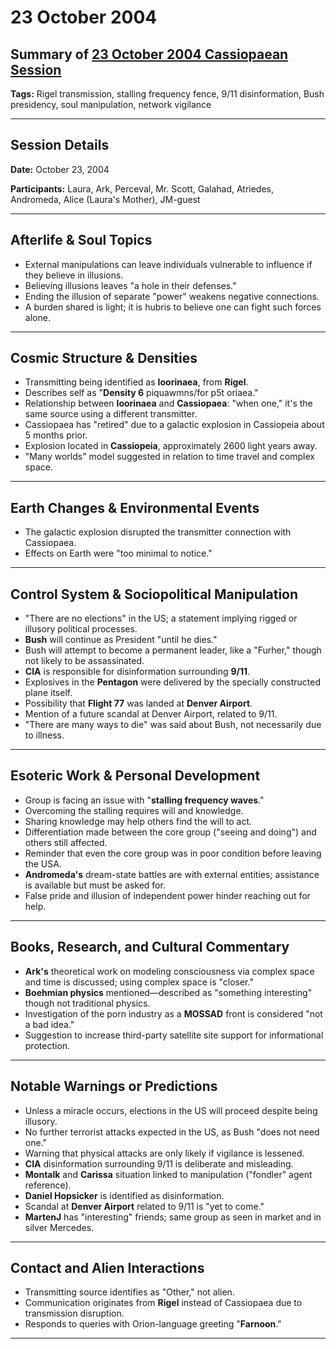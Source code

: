 # 23 October 2004

## Summary of [23 October 2004 Cassiopaean Session](https://cassiopaea.org/forum/threads/session-23-october-2004.21614/)

**Tags:** Rigel transmission, stalling frequency fence, 9/11 disinformation, Bush presidency, soul manipulation, network vigilance

---

## Session Details

**Date:** October 23, 2004

**Participants:** Laura, Ark, Perceval, Mr. Scott, Galahad, Atriedes, Andromeda, Alice (Laura's Mother), JM-guest

---

## Afterlife & Soul Topics

- External manipulations can leave individuals vulnerable to influence if they believe in illusions.
- Believing illusions leaves "a hole in their defenses."
- Ending the illusion of separate "power" weakens negative connections.
- A burden shared is light; it is hubris to believe one can fight such forces alone.

---

## Cosmic Structure & Densities

- Transmitting being identified as **Ioorinaea**, from **Rigel**.
- Describes self as "**Density 6** piquawmns/for p5t oriaea."
- Relationship between **Ioorinaea** and **Cassiopaea**: "when one," it's the same source using a different transmitter.
- Cassiopaea has "retired" due to a galactic explosion in Cassiopeia about 5 months prior.
- Explosion located in **Cassiopeia**, approximately 2600 light years away.
- "Many worlds" model suggested in relation to time travel and complex space.

---

## Earth Changes & Environmental Events

- The galactic explosion disrupted the transmitter connection with Cassiopaea.
- Effects on Earth were "too minimal to notice."

---

## Control System & Sociopolitical Manipulation

- "There are no elections" in the US; a statement implying rigged or illusory political processes.
- **Bush** will continue as President "until he dies."
- Bush will attempt to become a permanent leader, like a "Furher," though not likely to be assassinated.
- **CIA** is responsible for disinformation surrounding **9/11**.
- Explosives in the **Pentagon** were delivered by the specially constructed plane itself.
- Possibility that **Flight 77** was landed at **Denver Airport**.
- Mention of a future scandal at Denver Airport, related to 9/11.
- "There are many ways to die" was said about Bush, not necessarily due to illness.

---

## Esoteric Work & Personal Development

- Group is facing an issue with "**stalling frequency waves**."
- Overcoming the stalling requires will and knowledge.
- Sharing knowledge may help others find the will to act.
- Differentiation made between the core group ("seeing and doing") and others still affected.
- Reminder that even the core group was in poor condition before leaving the USA.
- **Andromeda's** dream-state battles are with external entities; assistance is available but must be asked for.
- False pride and illusion of independent power hinder reaching out for help.

---

## Books, Research, and Cultural Commentary

- **Ark's** theoretical work on modeling consciousness via complex space and time is discussed; using complex space is "closer."
- **Boehmian physics** mentioned—described as "something interesting" though not traditional physics.
- Investigation of the porn industry as a **MOSSAD** front is considered "not a bad idea."
- Suggestion to increase third-party satellite site support for informational protection.

---

## Notable Warnings or Predictions

- Unless a miracle occurs, elections in the US will proceed despite being illusory.
- No further terrorist attacks expected in the US, as Bush "does not need one."
- Warning that physical attacks are only likely if vigilance is lessened.
- **CIA** disinformation surrounding 9/11 is deliberate and misleading.
- **Montalk** and **Carissa** situation linked to manipulation ("fondler" agent reference).
- **Daniel Hopsicker** is identified as disinformation.
- Scandal at **Denver Airport** related to 9/11 is "yet to come."
- **MartenJ** has "interesting" friends; same group as seen in market and in silver Mercedes.

---

## Contact and Alien Interactions

- Transmitting source identifies as "Other," not alien.
- Communication originates from **Rigel** instead of Cassiopaea due to transmission disruption.
- Responds to queries with Orion-language greeting "**Farnoon**."

---

